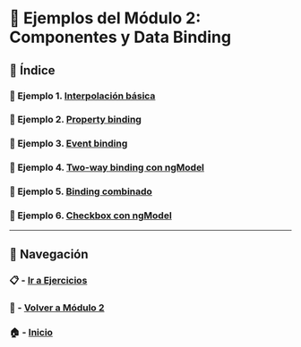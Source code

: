 # 🧪 Ejemplos del Módulo 2: Componentes y Data Binding

## 📌 Índice

### 🧪 Ejemplo 1. [Interpolación básica](./Enunciados/Ejemplo_1.md)
### 🧪 Ejemplo 2. [Property binding](./Enunciados/Ejemplo_2.md)
### 🧪 Ejemplo 3. [Event binding](./Enunciados/Ejemplo_3.md)
### 🧪 Ejemplo 4. [Two-way binding con ngModel](./Enunciados/Ejemplo_4.md)
### 🧪 Ejemplo 5. [Binding combinado](./Enunciados/Ejemplo_5.md)
### 🧪 Ejemplo 6. [Checkbox con ngModel](./Enunciados/Ejemplo_6.md)

---

## 🔁 Navegación

### 📋 - [Ir a Ejercicios](../Ejercicios/README.md)

### 📘 - [Volver a Módulo 2](../Modulo_2.md)

### 🏠 - [Inicio](../../README.md)


